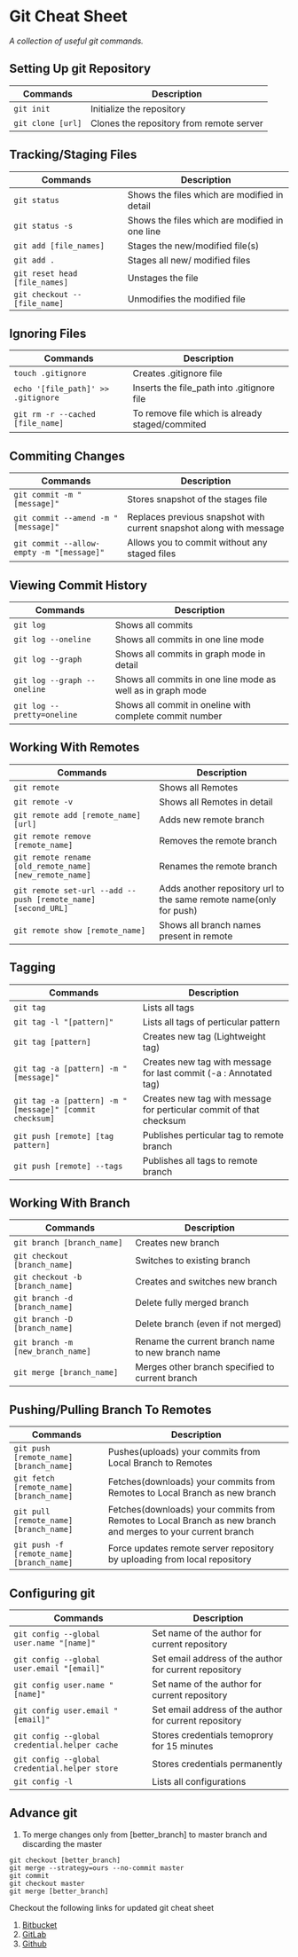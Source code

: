 Git Cheat Sheet
====================
_A collection of useful git commands._

## Setting Up git Repository
Commands|Description
--------|-----------
`git init`|Initialize the repository
`git clone [url]`|Clones the repository from remote server

## Tracking/Staging Files
Commands|Description
--------|-----------
`git status`|Shows the files which are modified in detail
`git status -s`|Shows the files which are modified in one line
`git add [file_names]`|Stages the new/modified file(s) 
`git add .`|Stages all new/ modified files
`git reset head [file_names]`|Unstages the file
`git checkout -- [file_name]`|Unmodifies the modified file

## Ignoring Files
Commands|Description
--------|-----------
`touch .gitignore`|Creates .gitignore file
`echo '[file_path]' >> .gitignore`|Inserts the file_path into .gitignore file
`git rm -r --cached [file_name]`|To remove file which is already staged/commited

## Commiting Changes
Commands|Description
--------|-----------
`git commit -m "[message]"`|Stores snapshot of the stages file
`git commit --amend -m "[message]"`|Replaces previous snapshot with current snapshot along with message
`git commit --allow-empty -m "[message]"`|Allows you to commit without any staged files

## Viewing Commit History
Commands|Description
--------|-----------
`git log`|Shows all commits
`git log --oneline`|Shows all commits in one line mode
`git log --graph`|Shows all commits in graph mode in detail
`git log --graph --oneline`|Shows all commits in one line mode as well as in graph mode
`git log --pretty=oneline`|Shows all commit in oneline with complete commit number

## Working With Remotes
Commands|Description
--------|-----------
`git remote`|Shows all Remotes
`git remote -v`|Shows all Remotes in detail
`git remote add [remote_name] [url]`|Adds new remote branch
`git remote remove [remote_name]`|Removes the remote branch
`git remote rename [old_remote_name] [new_remote_name]`|Renames the remote branch
`git remote set-url --add --push [remote_name] [second_URL]`|Adds another repository url to the same remote name(only for push)
`git remote show [remote_name]`|Shows all branch names present in remote

## Tagging
Commands|Description
--------|----------
`git tag`|Lists all tags
`git tag -l "[pattern]"`|Lists all tags of perticular pattern
`git tag [pattern]`|Creates new tag (Lightweight tag)
`git tag -a [pattern] -m "[message]"`|Creates new tag with message for last commit (-a : Annotated tag)
`git tag -a [pattern] -m "[message]" [commit checksum]`|Creates new tag with message for perticular commit of that checksum
 `git push [remote] [tag pattern]`|Publishes perticular tag to remote branch
 `git push [remote] --tags`|Publishes all tags to remote branch

## Working With Branch
Commands|Description
--------|----------
`git branch [branch_name]`|Creates new branch
`git checkout [branch_name]`|Switches to existing branch
`git checkout -b [branch_name]`|Creates and switches new branch
`git branch -d [branch_name]`|Delete fully merged branch
`git branch -D [branch_name]`|Delete branch (even if not merged)
`git branch -m [new_branch_name]`|Rename the current branch name to new branch name
`git merge [branch_name]`|Merges other branch specified to current branch

## Pushing/Pulling Branch To Remotes
Commands|Description
--------|-----------
`git push [remote_name] [branch_name]`|Pushes(uploads) your commits from Local Branch to Remotes
`git fetch [remote_name] [branch_name]`|Fetches(downloads) your commits from Remotes to Local Branch as new branch
`git pull [remote_name] [branch_name]`|Fetches(downloads) your commits from Remotes to Local Branch as new branch and merges to your current branch
`git push -f [remote_name] [branch_name]`|Force updates remote server repository by uploading from local repository

## Configuring git 
Commands|Description
--------|----------
`git config --global user.name "[name]"`|Set name of the author for current repository
`git config --global user.email "[email]"`|Set email address of the author for current repository
`git config user.name "[name]"`|Set name of the author for current repository
`git config user.email "[email]"`|Set email address of the author for current repository
`git config --global credential.helper cache`|Stores credentials temoprory for 15 minutes
`git config --global credential.helper store`|Stores credentials permanently
`git config -l`|Lists all configurations

## Advance git
1. To merge changes only from [better_branch] to master branch and discarding the master
```
git checkout [better_branch]
git merge --strategy=ours --no-commit master
git commit 
git checkout master
git merge [better_branch]
```

Checkout the following links for updated git cheat sheet
1. [Bitbucket](https://bitbucket.org/vivekpavaskar/my-git-cheat-sheet/src/master/)
2. [GitLab](https://gitlab.com/vivekpavaskar/my-git-cheat-sheet)
3. [Github](https://github.com/vivekpavaskar/git-cheat-sheet)
